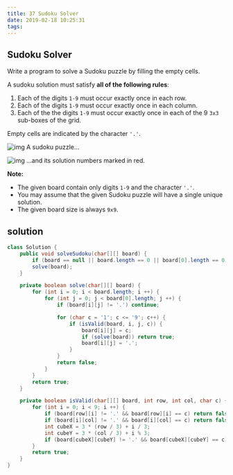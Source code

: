 ```yaml
---
title: 37 Sudoku Solver
date: 2019-02-18 10:25:31
tags:
---
```


## Sudoku Solver

Write a program to solve a Sudoku puzzle by filling the empty cells.

A sudoku solution must satisfy **all of the following rules**:

1. Each of the digits `1-9` must occur exactly once in each row.
2. Each of the digits `1-9` must occur exactly once in each column.
3. Each of the the digits `1-9` must occur exactly once in each of the 9 `3x3` sub-boxes of the grid.

Empty cells are indicated by the character `'.'`.

![img](https://upload.wikimedia.org/wikipedia/commons/thumb/f/ff/Sudoku-by-L2G-20050714.svg/250px-Sudoku-by-L2G-20050714.svg.png)
A sudoku puzzle...

![img](https://upload.wikimedia.org/wikipedia/commons/thumb/3/31/Sudoku-by-L2G-20050714_solution.svg/250px-Sudoku-by-L2G-20050714_solution.svg.png)
...and its solution numbers marked in red.

**Note:**

- The given board contain only digits `1-9` and the character `'.'`.
- You may assume that the given Sudoku puzzle will have a single unique solution.
- The given board size is always `9x9`.

## solution

```java
class Solution {
    public void solveSudoku(char[][] board) {
        if (board == null || board.length == 0 || board[0].length == 0) return;
        solve(board);
    }

    private boolean solve(char[][] board) {
        for (int i = 0; i < board.length; i ++) {
            for (int j = 0; j < board[0].length; j ++) {
                if (board[i][j] != '.') continue;

                for (char c = '1'; c <= '9'; c++) {
                    if (isValid(board, i, j, c)) {
                        board[i][j] = c;
                        if (solve(board)) return true;
                        board[i][j] = '.';
                    }
                }
                return false;
            }
        }
        return true;
    }

    private boolean isValid(char[][] board, int row, int col, char c) {
        for (int i = 0; i < 9; i ++) {
            if (board[row][i] != '.' && board[row][i] == c) return false;
            if (board[i][col] != '.' && board[i][col] == c) return false;
            int cubeX = 3 * (row / 3) + i / 3;
            int cubeY = 3 * (col / 3) + i % 3;
            if (board[cubeX][cubeY] != '.' && board[cubeX][cubeY] == c) return false;
        }
        return true;
    }
}
```

